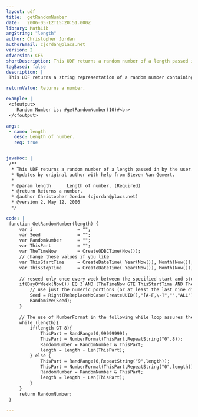 ```yaml
---
layout: udf
title:  getRandomNumber
date:   2006-05-12T15:20:51.000Z
library: MathLib
argString: "length"
author: Christopher Jordan
authorEmail: cjordan@placs.net
version: 2
cfVersion: CF5
shortDescription: This UDF returns a random number of a length passed in by the user.
tagBased: false
description: |
 This UDF returns a string representation of a random number containing length digits. The function uses a combination of a UUID and the current date/time to periodically seed the ColdFusion random number generator.

returnValue: Returns a number.

example: |
 <cfoutput>
    Random Number is: #getRandomNumber(10)#<br>
 </cfoutput>

args:
 - name: length
   desc: Length of number.
   req: true


javaDoc: |
 /**
  * This UDF returns a random number of a length passed in by the user.
  * Updates by original author with help from Steven Van Gemert.
  * 
  * @param length      Length of number. (Required)
  * @return Returns a number. 
  * @author Christopher Jordan (cjordan@placs.net) 
  * @version 2, May 12, 2006 
  */

code: |
 function GetRandomNumber(length) {
     var i                 = "";
     var Seed              = "";
     var RandomNumber      = "";
     var ThisPart          = "";
     var TheTimeNow        = CreateODBCTime(Now());
     // change these values if you like
     var ThisStartTime     = CreateDateTime( Year(Now()), Month(Now()), Day(Now()), "09", "30", "00" );
     var ThisStopTime      = CreateDateTime( Year(Now()), Month(Now()), Day(Now()), "10", "00", "00" );
       
     // reseed only once every week between the specified start and stop times. In this case, if it's a tuesday between 9:30 and 10:00 in the morning.
     if(DayOfWeek(Now()) EQ 3 AND (TheTimeNow GTE ThisStartTime AND TheTimeNow LTE ThisStopTime)){
         // use just the numeric portions (or at least the last nine digits) of a UUID as a "random" seed
         Seed = Right(ReReplaceNoCase(CreateUUID(),"[A-F,\-]","","ALL"),9);
         Randomize(Seed);
     }
 
     // The use of NumberFormat in the following while loop assures the possiblity of having numbers which contain multiple consecutive zeros
     while (length){
         if(length GT 8){
             ThisPart = RandRange(0,99999999);
             ThisPart = NumberFormat(ThisPart,RepeatString("0",8));
             RandomNumber = RandomNumber & ThisPart;
             length = length - Len(ThisPart);
         } else {
             ThisPart = RandRange(0,RepeatString("9",length));
             ThisPart = NumberFormat(ThisPart,RepeatString("0",length));
             RandomNumber = RandomNumber & ThisPart;
             length = length - Len(ThisPart);
         }
     }
     return RandomNumber;
 }

---
```


